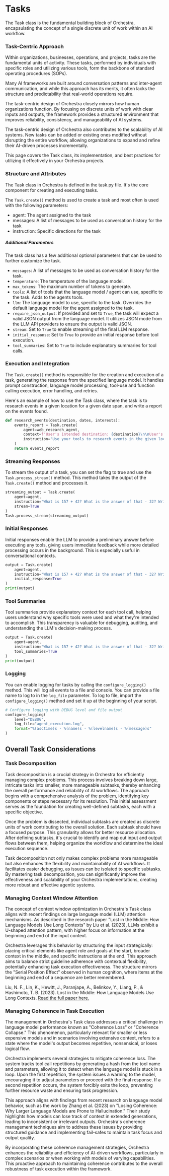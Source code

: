 # Tasks

The Task class is the fundamental building block of Orchestra, encapsulating the concept of a single discrete unit of work within an AI workflow. 

### Task-Centric Approach

Within organizations, businesses, operations, and projects, tasks are the fundamental units of activity. These tasks, performed by individuals with specific roles and utilizing various tools, form the backbone of standard operating procedures (SOPs). 

Many AI frameworks are built around conversation patterns and inter-agent communication, and while this approach has its merits, it often lacks the structure and predictability that real-world operations require. 

The task-centric design of Orchestra closely mirrors how human organizations function. By focusing on discrete units of work with clear inputs and outputs, the framework provides a structured environment that improves reliability, consistency, and manageability of AI systems.

The task-centric design of Orchestra also contributes to the scalability of AI systems. New tasks can be added or existing ones modified without disrupting the entire workflow, allowing organizations to expand and refine their AI-driven processes incrementally.

This page covers the Task class, its implementation, and best practices for utilizing it effectively in your Orchestra projects.

### Structure and Attributes

The Task class in Orchestra is defined in the task.py file. It's the core component for creating and executing tasks.

The `Task.create()` method is used to create a task and most often is used with the following parameters:
- agent: The agent assigned to the task
- messages: A list of messages to be used as conversation history for the task
- instruction: Specific directions for the task

##### Additional Parameters

The task class has a few additional optional parameters that can be used to further customize the task.

- `messages`: A list of messages to be used as conversation history for the task.
- `temperature`: The temperature of the language model.
- `max_tokens`: The maximum number of tokens to generate.
- `tools`: A list of tools that the language model / agent can use, specific to the task. Adds to the agents tools.
- `llm`: The language model to use, specific to the task. Overrides the default language model for the agent assigned to the task.
- `require_json_output`: If provided and set to `True`, the task will expect a valid JSON output from the language model. It utilizes JSON mode from the LLM API providers to ensure the output is valid JSON.
- `stream`: Set to `True` to enable streaming of the final LLM response.
- `initial_response`: Set to `True` to provide an initial response before tool execution.
- `tool_summaries`: Set to `True` to include explanatory summaries for tool calls.

### Execution and Integration

The `Task.create()` method is responsible for the creation and execution of a task, generating the response from the specified language model. It handles prompt construction, language model processing, tool-use and function calling execution, error handling, and retries.

Here's an example of how to use the Task class, where the task is to research events in a given location for a given date span, and write a report on the events found.

```python
def research_events(destination, dates, interests):
    events_report = Task.create(
        agent=web_research_agent,
        context=f"User's intended destination: {destination}\n\nUser's intended dates of travel: {dates}\n\nUser Interests: {interests}",
        instruction="Use your tools to research events in the given location for the given date span. Your final response should be a comprehensive report on events in the area for that time period."
    )
    return events_report
```

### Streaming Responses

To stream the output of a task, you can set the flag to true and use the `Task.process_stream()` method. This method takes the output of the `Task.create()` method and processes it.

```python
streaming_output = Task.create(
    agent=agent,
    instruction="What is 157 + 42? What is the answer of that - 32? Write your answer in a poem.",
    stream=True
)
Task.process_stream(streaming_output)
```

### Initial Responses

Initial responses enable the LLM to provide a preliminary answer before executing any tools, giving users immediate feedback while more detailed processing occurs in the background. This is especially useful in conversational contexts.

```python
output = Task.create(
    agent=agent,
    instruction="What is 157 + 42? What is the answer of that - 32? Write your answer in a poem.",
    initial_response=True
)
print(output)
```

### Tool Summaries

Tool summaries provide explanatory context for each tool call, helping users understand why specific tools were used and what they're intended to accomplish. This transparency is valuable for debugging, auditing, and understanding the LLM's decision-making process.

```python
output = Task.create(
    agent=agent,
    instruction="What is 157 + 42? What is the answer of that - 32? Write your answer in a poem.",
    tool_summaries=True
)
print(output)
```

### Logging

You can enable logging for tasks by calling the `configure_logging()` method. This will log all events to a file and console. You can provide a file name to log to in the `log_file` parameter. To log to file, import the `configure_logging()` method and set it up at the beginning of your script.
```python
# Configure logging with DEBUG level and file output
configure_logging(
    level="DEBUG",
    log_file="agent_execution.log",
    format="%(asctime)s - %(name)s - %(levelname)s - %(message)s"
)
```

## Overall Task Considerations

### Task Decomposition

Task decomposition is a crucial strategy in Orchestra for efficiently managing complex problems. This process involves breaking down large, intricate tasks into smaller, more manageable subtasks, thereby enhancing the overall performance and reliability of AI workflows. The approach begins with a comprehensive analysis of the problem, identifying key components or steps necessary for its resolution. This initial assessment serves as the foundation for creating well-defined subtasks, each with a specific objective.

Once the problem is dissected, individual subtasks are created as discrete units of work contributing to the overall solution. Each subtask should have a focused purpose. This granularity allows for better resource allocation. After defining subtasks, it's crucial to identify and map out input and output flows between them, helping organize the workflow and determine the ideal execution sequence.

Task decomposition not only makes complex problems more manageable but also enhances the flexibility and maintainability of AI workflows. It facilitates easier debugging, as issues can be isolated to specific subtasks. By mastering task decomposition, you can significantly improve the effectiveness and scalability of your Orchestra implementations, creating more robust and effective agentic systems.

### Managing Context Window Attention

The concept of context window optimization in Orchestra's Task class aligns with recent findings on large language model (LLM) attention mechanisms. As described in the research paper "Lost in the Middle: How Language Models Use Long Contexts" by Liu et al. (2023), LLMs exhibit a U-shaped attention pattern, with higher focus on information at the beginning and end of the input context.

Orchestra leverages this behavior by structuring the input strategically: placing critical elements like agent role and goals at the start, broader context in the middle, and specific instructions at the end. This approach aims to balance strict guideline adherence with contextual flexibility, potentially enhancing task execution effectiveness. The structure mirrors the "Serial Position Effect" observed in human cognition, where items at the beginning and end of a sequence are better remembered.

Liu, N. F., Lin, K., Hewitt, J., Paranjape, A., Belinkov, Y., Liang, P., & Hashimoto, T. B. (2023). Lost in the Middle: How Language Models Use Long Contexts. [Read the full paper here.](https://arxiv.org/pdf/2307.03172)

### Managing Coherence in Task Execution

The management in Orchestra's Task class addresses a critical challenge in language model performance known as "Coherence Loss" or "Coherence Collapse." This phenomenon, particularly relevant for smaller or less expensive models and in scenarios involving extensive context, refers to a state where the model's output becomes repetitive, nonsensical, or loses logical flow.

Orchestra implements several strategies to mitigate coherence loss. The system tracks tool call repetitions by generating a hash from the tool name and parameters, allowing it to detect when the language model is stuck in a loop. Upon the first repetition, the system issues a warning to the model, encouraging it to adjust parameters or proceed with the final response. If a second repetition occurs, the system forcibly exits the loop, preventing further resource waste and ensuring task progression.

This approach aligns with findings from recent research on language model behavior, such as the work by Zhang et al. (2023) on "Losing Coherence: Why Larger Language Models are Prone to Hallucination." Their study highlights how models can lose track of context in extended generations, leading to inconsistent or irrelevant outputs. Orchestra's coherence management techniques aim to address these issues by providing structured guidance and implementing fail-safes to maintain task focus and output quality.

By incorporating these coherence management strategies, Orchestra enhances the reliability and efficiency of AI-driven workflows, particularly in complex scenarios or when working with models of varying capabilities. This proactive approach to maintaining coherence contributes to the overall robustness of task execution within the framework.
